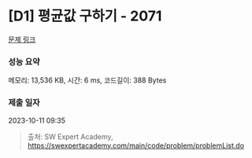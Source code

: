 # [D1] 평균값 구하기 - 2071 

[문제 링크](https://swexpertacademy.com/main/code/problem/problemDetail.do?contestProbId=AV5QRnJqA5cDFAUq) 

### 성능 요약

메모리: 13,536 KB, 시간: 6 ms, 코드길이: 388 Bytes

### 제출 일자

2023-10-11 09:35



> 출처: SW Expert Academy, https://swexpertacademy.com/main/code/problem/problemList.do